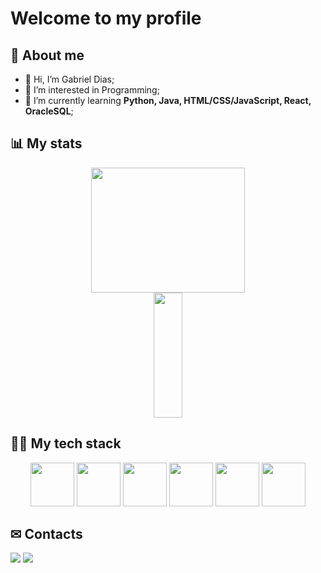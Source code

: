 # Welcome to my profile

## 📖 About me

- 👋 Hi, I’m Gabriel Dias;
- 👀 I’m interested in Programming;
- 🌱 I’m currently learning **Python, Java, HTML/CSS/JavaScript, React, OracleSQL**;

## 📊 My stats

<div align="center">
	<img width="70%" height="200em" src="https://github-readme-stats.vercel.app/api?username=DabGias&theme=onedark&show_icons=true" />
	<img width="30%" height="200em" src="https://github-readme-stats.vercel.app/api/top-langs/?username=DabGias&theme=onedark&layout=compact" />
</div>

## 👨‍💻 My tech stack

<div align="center">
	<img height="70" src="https://cdn.jsdelivr.net/gh/devicons/devicon/icons/python/python-original.svg" />
	<img height="70" src="https://cdn.jsdelivr.net/gh/devicons/devicon/icons/java/java-original.svg" />
	<img height="70" src="https://cdn.jsdelivr.net/gh/devicons/devicon/icons/html5/html5-original.svg" />
	<img height="70" src="https://cdn.jsdelivr.net/gh/devicons/devicon/icons/css3/css3-original.svg" />
	<img height="70" src="https://cdn.jsdelivr.net/gh/devicons/devicon/icons/javascript/javascript-original.svg" />
	<img height="70" src="https://cdn.jsdelivr.net/gh/devicons/devicon/icons/react/react-original.svg" />
</div>

## ✉ Contacts

<div>
	<a href="mailto:gabrielfurlaneti@gmail.com" target="_blank"><img src="https://img.shields.io/badge/Gmail-D14836?style=for-the-badge&logo=gmail&logoColor=white" /></a>
	<a href="linkedin.com/in/gabrielfurlaneti" target="_blank"><img src="https://img.shields.io/badge/LinkedIn-0077B5?style=for-the-badge&logo=linkedin&logoColor=white" /></a>
</div>
